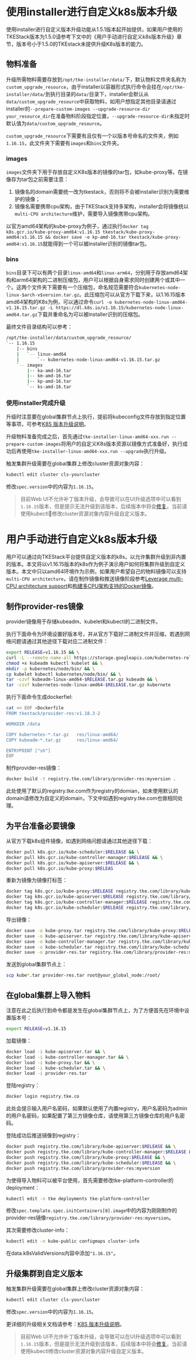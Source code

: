 # 使用installer进行自定义k8s版本升级

使用installer进行自定义版本升级功能从1.5.1版本起开始提供，如果用户使用的TKEStack版本为1.5.0请参考下文中的《用户手动进行自定义k8s版本升级》章节，版本号小于1.5.0的TKEstack未提供升级K8s版本的能力。

## 物料准备

升级所需物料需要存放到`/opt/tke-installer/data/`下，默认物料文件夹名称为`custom_upgrade_resource`，由于installer以容器形式执行命令会挂在`/opt/tke-installer/data/`到执行目录的`data/`目录下，installer会默认从`data/custom_upgrade_resource`中获取物料，如用户想指定其他目录请通过installer的`--prepare-custom-images --upgrade-resource-dir your_resource_dir`在准备物料阶段指定位置，`--upgrade-resource-dir`未指定时默认值为`data/custom_upgrade_resource`。

`custom_upgrade_resource`下需要有且仅有一个以版本号命名的文件夹，例如`1.16.15`，此文件夹下需要有`images`和`bins`文件夹。

### images

`images`文件夹下用于存放自定义K8s版本的镜像的tar包，如kube-proxy等。在镜像存为tar包之前需要注意：

1. 镜像名的domain需要统一改为tkestack，否则将不会被installer识别为需要维护的镜像；
2. 镜像名需要携带cpu架构，由于TKEStack支持多架构，installer会将镜像统以`multi-CPU architecture`维护，需要导入镜像携带cpu架构。

以官方amd64架构的kube-proxy为例子，通过执行`docker tag k8s.gcr.io/kube-proxy-amd64:v1.16.15 tkestack/kube-proxy-amd64:v1.16.15 && docker save -o kp-amd-16.tar tkestack/kube-proxy-amd64:v1.16.15`就能得到一个可以被installer识别的镜像tar包。

### bins

`bins`目录下可以有两个目录`linux-amd64`和`linux-arm64`，分别用于存放amd64架构和arm64架构的二进制压缩包，用户可以根据自身需求同时创建两个或其中一个。这两个文件夹下需要有一个压缩包，命名规范需要符合`kubernetes-node-linux-$arch-v$version.tar.gz`。此压缩包可以从官方下载下来，以1.16.15版本amd64架构的K8s为例，可以通过命令`curl -o kubernetes-node-linux-amd64-v1.16.15.tar.gz -L https://dl.k8s.io/v1.16.15/kubernetes-node-linux-amd64.tar.gz`下载并重命名为可以被installer识别的压缩包。

最终文件目录结构可以参考：

```sh
/opt/tke-installer/data/custom_upgrade_resource/
`-- 1.16.15
    |-- bins
    |   `-- linux-amd64
    |       `-- kubernetes-node-linux-amd64-v1.16.15.tar.gz
    `-- images
        |-- ka-amd-16.tar
        |-- km-amd-16.tar
        |-- kp-amd-16.tar
        `-- ks-amd-16.tar
```

### 使用installer完成升级

升级时注意要在global集群节点上执行，提前将kubeconfig文件存放到指定位置等事项，可参考[K8S 版本升级说明](https://github.com/tkestack/tke/blob/master/docs/guide/zh-CN/best-practices/cluster-upgrade-guide.md)。

升级物料准备完成之后，首先通过`tke-installer-linux-amd64-xxx.run --prepare-custom-images`将用户的自定义K8s版本资源以镜像方式准备好，执行成功后再使用`tke-installer-linux-amd64-xxx.run --upgrade`执行升级。

触发集群升级需要在global集群上修改cluster资源对象内容：

```sh
kubectl edit cluster cls-yourcluster
```

修改`spec.version`中的内容为`1.16.15`。

> 目前Web UI不允许补丁版本升级，会导致可以在UI升级选项中可以看到`1.16.15`版本，但是提示无法升级到该版本，后续版本中将会[修复](https://github.com/tkestack/tke/issues/1020)。当前请使用kubectl修改cluster资源对象内容升级自定义版本。

# 用户手动进行自定义k8s版本升级

用户可以通过向TKEStack平台提供自定义版本的k8s，以允许集群升级到非内置的版本。本文将以v1.16.15版本的k8s作为例子演示用户如何将集群升级到自定义版本。本文中只以amd64环境作为示例，如果用户希望自己的物料镜像可以支持`multi-CPU architecture`，请在制作镜像和推送镜像阶段参考[Leverage multi-CPU architecture support](https://docs.docker.com/docker-for-mac/multi-arch/)和[构建多CPU架构支持的Docker镜像](https://blog.csdn.net/dev_csdn/article/details/79138424)。

## 制作provider-res镜像

provider镜像用于存储kubeadm、kubelet和kubectl的二进制文件。

执行下面命令为环境设置好版本号，并从官方下载好二进制文件并压缩，若遇到网络问题请通过其他途径下载对应二进制文件：

```sh
export RELEASE=v1.16.15 && \
curl -L --remote-name-all https://storage.googleapis.com/kubernetes-release/release/$RELEASE/bin/linux/amd64/{kubeadm,kubelet,kubectl} && \
chmod +x kubeadm kubectl kubelet && \
mkdir -p kubernetes/node/bin/ && \
cp kubelet kubectl kubernetes/node/bin/ && \
tar -czvf kubeadm-linux-amd64-$RELEASE.tar.gz kubeadm && \
tar -czvf kubernetes-node-linux-amd64-$RELEASE.tar.gz kubernete
```

执行下面命令生成dockerfiel:

```sh
cat << EOF >Dockerfile
FROM tkestack/provider-res:v1.18.3-2

WORKDIR /data

COPY kubernetes-*.tar.gz   res/linux-amd64/
COPY kubeadm-*.tar.gz      res/linux-amd64/

ENTRYPOINT ["sh"]
EOF
```

制作provider-res镜像：

```sh
docker build -t registry.tke.com/library/provider-res:myversion .
```

此处使用了默认的registry.tke.com作为registry的domian，如未使用默认的domain请修改为自定义的domain，下文中如遇到registry.tke.com也做相同处理。

## 为平台准备必要镜像

从官方下载k8s组件镜像，如遇到网络问题请通过其他途径下载：

```sh
docker pull k8s.gcr.io/kube-scheduler:$RELEASE && \
docker pull k8s.gcr.io/kube-controller-manager:$RELEASE && \
docker pull k8s.gcr.io/kube-apiserver:$RELEASE && \
docker pull k8s.gcr.io/kube-proxy:$RELEAS
```

重新为镜像为镜像打标签：

```sh
docker tag k8s.gcr.io/kube-proxy:$RELEASE registry.tke.com/library/kube-proxy:$RELEASE && \
docker tag k8s.gcr.io/kube-apiserver:$RELEASE registry.tke.com/library/kube-apiserver:$RELEASE && \
docker tag k8s.gcr.io/kube-controller-manager:$RELEASE registry.tke.com/library/kube-controller-manager:$RELEASE && \
docker tag k8s.gcr.io/kube-scheduler:$RELEASE registry.tke.com/library/kube-scheduler:$RELEASE
```

导出镜像：

```sh
docker save -o kube-proxy.tar registry.tke.com/library/kube-proxy:$RELEASE && \
docker save -o kube-apiserver.tar registry.tke.com/library/kube-apiserver:$RELEASE && \
docker save -o kube-controller-manager.tar registry.tke.com/library/kube-controller-manager:$RELEASE && \
docker save -o kube-scheduler.tar registry.tke.com/library/kube-scheduler:$RELEASE && \
docker save -o provider-res.tar registry.tke.com/library/provider-res:myversion
```

发送到global集群节点上：

```sh
scp kube*.tar provider-res.tar root@your_global_node:/root/
```

## 在global集群上导入物料

注意在此之后执行到命令都是发生在global集群节点上，为了方便首先在环境中设置版本号：

```sh
export RELEASE=v1.16.15
```

加载镜像：

```sh
docker load -i kube-apiserver.tar && \
docker load -i kube-controller-manager.tar && \
docker load -i kube-proxy.tar && \
docker load -i kube-scheduler.tar && \
docker load -i provider-res.tar
```

登陆registry：

```sh
docker login registry.tke.co
```

此处会提示输入用户名密码，如果默认使用了内置registry，用户名密码为admin的用户名密码，如果配置了第三方镜像仓库，请使用第三方镜像仓库的用户名密码。

登陆成功后推送镜像到registry：

```sh
docker push registry.tke.com/library/kube-apiserver:$RELEASE && \
docker push registry.tke.com/library/kube-controller-manager:$RELEASE && \
docker push registry.tke.com/library/kube-proxy:$RELEASE && \
docker push registry.tke.com/library/kube-scheduler:$RELEASE && \
docker push registry.tke.com/library/provider-res:myversion
```

为使得导入物料可以被平台使用，首先需要修改tke-platform-controller的deployment：

```sh
kubectl edit -n tke deployments tke-platform-controller
```

修改`spec.template.spec.initContainers[0].image`中的内容为刚刚制作的provider-res镜像`registry.tke.com/library/provider-res:myversion`。

其次需要修改cluster-info：

```sh
kubectl edit -n kube-public configmaps cluster-info
```

在data.k8sValidVersions内容中添加`"1.16.15"`。

## 升级集群到自定义版本

触发集群升级需要在global集群上修改cluster资源对象内容：

```sh
kubectl edit cluster cls-yourcluster
```

修改`spec.version`中的内容为`1.16.15`。

更详细的升级相关文档请参考：[K8S 版本升级说明](https://github.com/tkestack/tke/blob/master/docs/guide/zh-CN/best-practices/cluster-upgrade-guide.md)。

> 目前Web UI不允许补丁版本升级，会导致可以在UI升级选项中可以看到`1.16.15`版本，但是提示无法升级到该版本，后续版本中将会[修复](https://github.com/tkestack/tke/issues/1020)。当前请使用kubectl修改cluster资源对象内容升级自定义版本。
